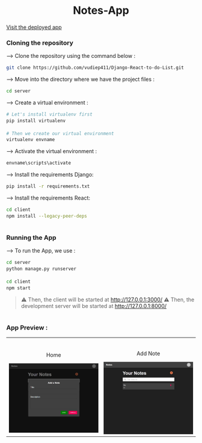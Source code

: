 
<div align="center">

# Notes-App
</div>
<a href='https://main.d5h9pd5jh16g1.amplifyapp.com/'>Visit the deployed app</a>

### Cloning the repository

--> Clone the repository using the command below :
```bash
git clone https://github.com/vudiep411/Django-React-to-do-List.git

```

--> Move into the directory where we have the project files : 
```bash
cd server

```

--> Create a virtual environment :
```bash
# Let's install virtualenv first
pip install virtualenv

# Then we create our virtual environment
virtualenv envname

```

--> Activate the virtual environment :
```bash
envname\scripts\activate

```

--> Install the requirements Django:
```bash
pip install -r requirements.txt

```
--> Install the requirements React:
```bash
cd client
npm install --legacy-peer-deps
```

#

### Running the App

--> To run the App, we use :
```bash
cd server
python manage.py runserver

cd client
npm start
```
> ⚠ Then, the client will be started at http://127.0.0.1:3000/
> ⚠ Then, the development server will be started at http://127.0.0.1:8000/

#

### App Preview :

<table width="100%"> 
<tr>
<td width="50%">      
&nbsp; 
<br>
<p align="center">
  Home
</p>
<img src="note2.png">
</td> 
<td width="50%">
<br>
<p align="center">
  Add Note</p>
<img src="note1.png">  
</td>
</table>
